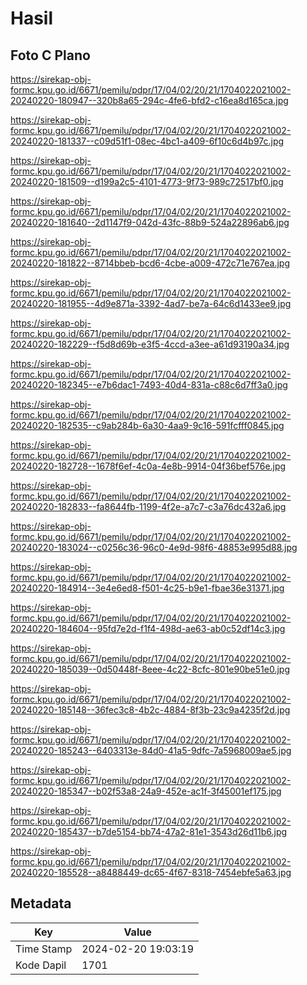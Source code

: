 # Hasil

## Foto C Plano

https://sirekap-obj-formc.kpu.go.id/6671/pemilu/pdpr/17/04/02/20/21/1704022021002-20240220-180947--320b8a65-294c-4fe6-bfd2-c16ea8d165ca.jpg

https://sirekap-obj-formc.kpu.go.id/6671/pemilu/pdpr/17/04/02/20/21/1704022021002-20240220-181337--c09d51f1-08ec-4bc1-a409-6f10c6d4b97c.jpg

https://sirekap-obj-formc.kpu.go.id/6671/pemilu/pdpr/17/04/02/20/21/1704022021002-20240220-181509--d199a2c5-4101-4773-9f73-989c72517bf0.jpg

https://sirekap-obj-formc.kpu.go.id/6671/pemilu/pdpr/17/04/02/20/21/1704022021002-20240220-181640--2d1147f9-042d-43fc-88b9-524a22896ab6.jpg

https://sirekap-obj-formc.kpu.go.id/6671/pemilu/pdpr/17/04/02/20/21/1704022021002-20240220-181822--8714bbeb-bcd6-4cbe-a009-472c71e767ea.jpg

https://sirekap-obj-formc.kpu.go.id/6671/pemilu/pdpr/17/04/02/20/21/1704022021002-20240220-181955--4d9e871a-3392-4ad7-be7a-64c6d1433ee9.jpg

https://sirekap-obj-formc.kpu.go.id/6671/pemilu/pdpr/17/04/02/20/21/1704022021002-20240220-182229--f5d8d69b-e3f5-4ccd-a3ee-a61d93190a34.jpg

https://sirekap-obj-formc.kpu.go.id/6671/pemilu/pdpr/17/04/02/20/21/1704022021002-20240220-182345--e7b6dac1-7493-40d4-831a-c88c6d7ff3a0.jpg

https://sirekap-obj-formc.kpu.go.id/6671/pemilu/pdpr/17/04/02/20/21/1704022021002-20240220-182535--c9ab284b-6a30-4aa9-9c16-591fcfff0845.jpg

https://sirekap-obj-formc.kpu.go.id/6671/pemilu/pdpr/17/04/02/20/21/1704022021002-20240220-182728--1678f6ef-4c0a-4e8b-9914-04f36bef576e.jpg

https://sirekap-obj-formc.kpu.go.id/6671/pemilu/pdpr/17/04/02/20/21/1704022021002-20240220-182833--fa8644fb-1199-4f2e-a7c7-c3a76dc432a6.jpg

https://sirekap-obj-formc.kpu.go.id/6671/pemilu/pdpr/17/04/02/20/21/1704022021002-20240220-183024--c0256c36-96c0-4e9d-98f6-48853e995d88.jpg

https://sirekap-obj-formc.kpu.go.id/6671/pemilu/pdpr/17/04/02/20/21/1704022021002-20240220-184914--3e4e6ed8-f501-4c25-b9e1-fbae36e31371.jpg

https://sirekap-obj-formc.kpu.go.id/6671/pemilu/pdpr/17/04/02/20/21/1704022021002-20240220-184604--95fd7e2d-f1f4-498d-ae63-ab0c52df14c3.jpg

https://sirekap-obj-formc.kpu.go.id/6671/pemilu/pdpr/17/04/02/20/21/1704022021002-20240220-185039--0d50448f-8eee-4c22-8cfc-801e90be51e0.jpg

https://sirekap-obj-formc.kpu.go.id/6671/pemilu/pdpr/17/04/02/20/21/1704022021002-20240220-185148--36fec3c8-4b2c-4884-8f3b-23c9a4235f2d.jpg

https://sirekap-obj-formc.kpu.go.id/6671/pemilu/pdpr/17/04/02/20/21/1704022021002-20240220-185243--6403313e-84d0-41a5-9dfc-7a5968009ae5.jpg

https://sirekap-obj-formc.kpu.go.id/6671/pemilu/pdpr/17/04/02/20/21/1704022021002-20240220-185347--b02f53a8-24a9-452e-ac1f-3f45001ef175.jpg

https://sirekap-obj-formc.kpu.go.id/6671/pemilu/pdpr/17/04/02/20/21/1704022021002-20240220-185437--b7de5154-bb74-47a2-81e1-3543d26d11b6.jpg

https://sirekap-obj-formc.kpu.go.id/6671/pemilu/pdpr/17/04/02/20/21/1704022021002-20240220-185528--a8488449-dc65-4f67-8318-7454ebfe5a63.jpg


## Metadata

| Key        | Value               |
| ---------- | ------------------- |
| Time Stamp | 2024-02-20 19:03:19 |
| Kode Dapil | 1701                |



